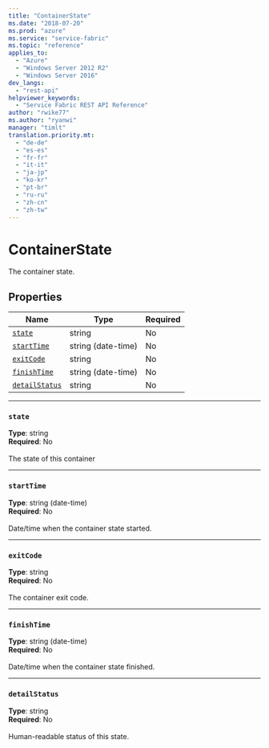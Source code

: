 ```yaml
---
title: "ContainerState"
ms.date: "2018-07-20"
ms.prod: "azure"
ms.service: "service-fabric"
ms.topic: "reference"
applies_to: 
  - "Azure"
  - "Windows Server 2012 R2"
  - "Windows Server 2016"
dev_langs: 
  - "rest-api"
helpviewer_keywords: 
  - "Service Fabric REST API Reference"
author: "rwike77"
ms.author: "ryanwi"
manager: "timlt"
translation.priority.mt: 
  - "de-de"
  - "es-es"
  - "fr-fr"
  - "it-it"
  - "ja-jp"
  - "ko-kr"
  - "pt-br"
  - "ru-ru"
  - "zh-cn"
  - "zh-tw"
---
```

# ContainerState

The container state.

## Properties
| Name | Type | Required |
| --- | --- | --- |
| [`state`](#state) | string | No |
| [`startTime`](#starttime) | string (date-time) | No |
| [`exitCode`](#exitcode) | string | No |
| [`finishTime`](#finishtime) | string (date-time) | No |
| [`detailStatus`](#detailstatus) | string | No |

____
### `state`
__Type__: string <br/>
__Required__: No<br/>
<br/>
The state of this container

____
### `startTime`
__Type__: string (date-time) <br/>
__Required__: No<br/>
<br/>
Date/time when the container state started.

____
### `exitCode`
__Type__: string <br/>
__Required__: No<br/>
<br/>
The container exit code.

____
### `finishTime`
__Type__: string (date-time) <br/>
__Required__: No<br/>
<br/>
Date/time when the container state finished.

____
### `detailStatus`
__Type__: string <br/>
__Required__: No<br/>
<br/>
Human-readable status of this state.

